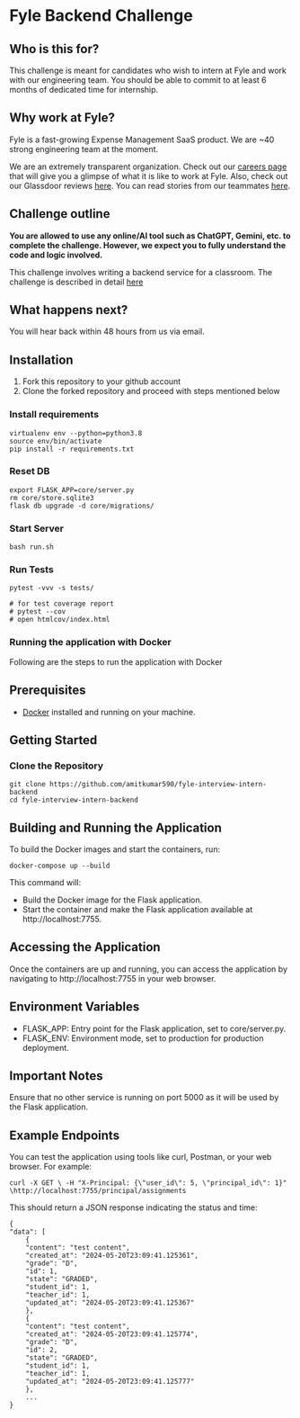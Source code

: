 # Fyle Backend Challenge

## Who is this for?

This challenge is meant for candidates who wish to intern at Fyle and work with our engineering team. You should be able to commit to at least 6 months of dedicated time for internship.

## Why work at Fyle?

Fyle is a fast-growing Expense Management SaaS product. We are ~40 strong engineering team at the moment. 

We are an extremely transparent organization. Check out our [careers page](https://careers.fylehq.com) that will give you a glimpse of what it is like to work at Fyle. Also, check out our Glassdoor reviews [here](https://www.glassdoor.co.in/Reviews/Fyle-Reviews-E1723235.htm). You can read stories from our teammates [here](https://stories.fylehq.com).


## Challenge outline

**You are allowed to use any online/AI tool such as ChatGPT, Gemini, etc. to complete the challenge. However, we expect you to fully understand the code and logic involved.**

This challenge involves writing a backend service for a classroom. The challenge is described in detail [here](./Application.md)


## What happens next?

You will hear back within 48 hours from us via email. 


## Installation

1. Fork this repository to your github account
2. Clone the forked repository and proceed with steps mentioned below

### Install requirements

```
virtualenv env --python=python3.8
source env/bin/activate
pip install -r requirements.txt
```
### Reset DB

```
export FLASK_APP=core/server.py
rm core/store.sqlite3
flask db upgrade -d core/migrations/
```
### Start Server

```
bash run.sh
```
### Run Tests

```
pytest -vvv -s tests/

# for test coverage report
# pytest --cov
# open htmlcov/index.html
```


### Running the application with Docker 

Following are the steps to run the application with Docker

## Prerequisites

- [Docker](https://docs.docker.com/get-docker/) installed  and running on your machine.

## Getting Started

### Clone the Repository

```
git clone https://github.com/amitkumar590/fyle-interview-intern-backend
cd fyle-interview-intern-backend
```

## Building and Running the Application

To build the Docker images and start the containers, run:

```
docker-compose up --build
```

This command will:

- Build the Docker image for the Flask application.
- Start the container and make the Flask application available at http://localhost:7755.

## Accessing the Application

Once the containers are up and running, you can access the application by navigating to http://localhost:7755 in your web browser.

## Environment Variables

- FLASK_APP: Entry point for the Flask application, set to core/server.py.
- FLASK_ENV: Environment mode, set to production for production deployment.

## Important Notes

Ensure that no other service is running on port 5000 as it will be used by the Flask application.

## Example Endpoints

You can test the application using tools like curl, Postman, or your web browser. For example:

```
curl -X GET \ -H "X-Principal: {\"user_id\": 5, \"principal_id\": 1}" \http://localhost:7755/principal/assignments
```  

This should return a JSON response indicating the status and time:

```
{
"data": [
    {
    "content": "test content",
    "created_at": "2024-05-20T23:09:41.125361",
    "grade": "D",
    "id": 1,
    "state": "GRADED",
    "student_id": 1,
    "teacher_id": 1,
    "updated_at": "2024-05-20T23:09:41.125367"
    },
    {
    "content": "test content",
    "created_at": "2024-05-20T23:09:41.125774",
    "grade": "D",
    "id": 2,
    "state": "GRADED",
    "student_id": 1,
    "teacher_id": 1,
    "updated_at": "2024-05-20T23:09:41.125777"
    },
    ...
}
```